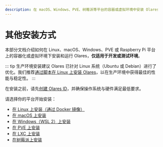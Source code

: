 ```yaml
---
description: 在 macOS、Windows、PVE、树莓派等平台的容器或虚拟环境中安装 Olares，用于开发和测试场景的安装指南。不适用于生产环境。
---
```


# 其他安装方式

本部分文档介绍如何在 Linux、macOS、Windows、PVE 或 Raspberry Pi 平台上的容器化或虚拟环境下安装和运行 Olares，**仅适用于开发或测试环境**。

::: tip 生产环境安装建议
Olares 已针对 Linux 系统（Ubuntu 或 Debian）进行了优化。我们推荐[通过脚本在 Linux 上安装 Olares](/manual/get-started/install-olares.md)，以在生产环境中获得最佳的性能与稳定性。
:::

在安装之前，请先[创建 Olares ID](../../manual/get-started/create-olares-id.md)，并确保操作系统与硬件满足最低要求。

请选择你的平台开始安装：
- [在 Linux 上安装（通过 Docker 镜像）](linux-via-docker-compose.md)
- [在 macOS 上安装](mac.md)
- [在 Windows（WSL 2）上安装](windows.md)
- [在 PVE 上安装](pve.md)
- [在 LXC 上安装](lxc.md)
- [在树莓派上安装](raspberry-pi.md)